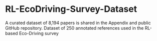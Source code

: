 # RL-EcoDriving-Survey-Dataset
A curated dataset of 8,194 papers is shared in the Appendix and public GitHub repository.
Dataset of 250 annotated references used in the RL-based Eco-Driving survey
